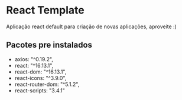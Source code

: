 # React Template

Aplicação react default para criação de novas aplicações, aproveite :)

## Pacotes pre instalados

- axios: "^0.19.2",
- react: "^16.13.1",
- react-dom: "^16.13.1",
- react-icons: "^3.9.0",
- react-router-dom: "^5.1.2",
- react-scripts: "3.4.1"
